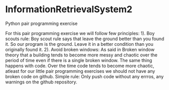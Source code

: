 # InformationRetrievalSystem2
Python pair programming exercise

For this pair programming exercise we will follow few principles: 
1). Boy scouts rule: 
Boy scout rule says that leave the ground better than you found it. So our program is the ground. 
Leave it in a better condition than you originally found it. 
2). Avoid broken windows: 
As said in Broken window theory that a building tends to become more messy and chaotic over the 
period of time even if there is a single broken window. The same thing happens with code. Over 
the time code tends to become more chaotic, atleast for our little pair programming exercises 
we should not have any broken code on github. Simple rule: Only push code without any errros, 
any warnings on the github repository.
